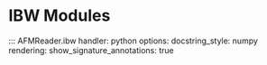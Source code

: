 # IBW Modules

::: AFMReader.ibw
    handler: python
    options:
        docstring_style: numpy
        rendering:
            show_signature_annotations: true
